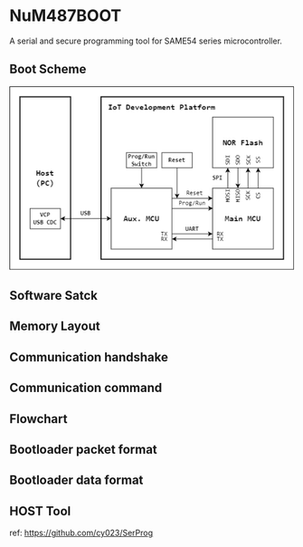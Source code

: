 # NuM487BOOT

A serial and secure programming tool for SAME54 series microcontroller.

## Boot Scheme

![](./Img/boot_scheme.png)


## Software Satck

## Memory Layout

## Communication handshake

## Communication command

## Flowchart

## Bootloader packet format

## Bootloader data format

## HOST Tool

ref: <https://github.com/cy023/SerProg>
